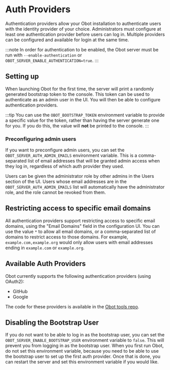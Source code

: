 # Auth Providers

Authentication providers allow your Obot installation to authenticate users with the identity provider of your choice.
Administrators must configure at least one authentication provider before users can log in.
Multiple providers can be configured and available for login at the same time.

:::note
In order for authentication to be enabled, the Obot server must be run with `--enable-authentication` or
`OBOT_SERVER_ENABLE_AUTHENTICATION=true`.
:::

## Setting up

When launching Obot for the first time, the server will print a randomly generated bootstrap token to the console.
This token can be used to authenticate as an admin user in the UI.
You will then be able to configure authentication providers.

:::tip
You can use the `OBOT_BOOTSTRAP_TOKEN` environment variable to provide a specific value for the token,
rather than having the server generate one for you. If you do this, the value will **not** be printed to the console.
:::

### Preconfiguring admin users

If you want to preconfigure admin users, you can set the `OBOT_SERVER_AUTH_ADMIN_EMAILS` environment variable.
This is a comma-separated list of email addresses that will be granted admin access when they log in,
regardless of which auth provider they used.

Users can be given the administrator role by other admins in the Users section of the UI.
Users whose email addresses are in the `OBOT_SERVER_AUTH_ADMIN_EMAILS` list will automatically have the administrator role,
and the role cannot be revoked from them.

## Restricting access to specific email domains

All authentication providers support restricting access to specific email domains, using the "Email Domains" field in the configuration UI.
You can use the value `*` to allow all email domains, or a comma-separated list of domains to restrict access to those domains.
For example, `example.com,example.org` would only allow users with email addresses ending in `example.com` or `example.org`.

## Available Auth Providers

Obot currently supports the following authentication providers (using OAuth2):
- GitHub
- Google

The code for these providers is available in the [Obot tools repo](https://github.com/obot-platform/tools).

## Disabling the Bootstrap User

If you do not want to be able to log in as the bootstrap user, you can set the `OBOT_SERVER_ENABLE_BOOTSTRAP_USER` environment variable to `false`.
This will prevent you from logging in as the bootstrap user.
When you first run Obot, do not set this environment variable, because you need to be able to use the bootstrap user to set up the first auth provider.
Once that is done, you can restart the server and set this environment variable if you would like.
